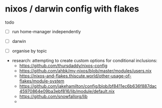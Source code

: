 # nixos / darwin config with flakes

todo
- [ ] run home-manager independently
- [ ] darwin
- [ ] organise by topic


- research: attempting to create custom options for conditional inclusions:
  - https://github.com/thursdaddy/nixos-config
  - https://github.com/ahbk/my-nixos/blob/master/modules/users.nix
  - https://nixos-and-flakes.thiscute.world/other-usage-of-flakes/module-system
  - https://github.com/jakehamilton/config/blob/bf8411ec6b636f887dac45970864e09ba3ebf816/lib/module/default.nix
  - https://github.com/snowfallorg/lib
  -
